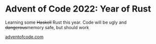 # Advent of Code 2022: Year of Rust

Learning some ~~Haskell~~ Rust this year. Code will be ugly and ~~dangerous~~memory safe, but should work

[adventofcode.com](adventofcode.com)

